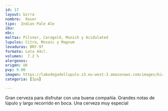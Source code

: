 ```yaml
---
id: 17
layout: birra
nombre:  Raver
tipo:  Indian Pale Ale
ibu: 
ebc:
maltas: Pilsner, Caragold, Munich y Acidulated
lupulos: Citra, Mosaic y Magnum
levaduras: BRY-97
formato: Lata 44cl.
volumen:  7.2 %
alergenos: 
origen: UK
pvp: 9.00
imagen: https://labodegadellupulo.s3.eu-west-3.amazonaws.com/images/birras/raver.jpg
categoria: [Ipa]

---
```

Gran cerveza para disfrutar con una buena compañía. Grandes notas de lúpulo y largo recorrido en boca. Una cerveza muy especial
